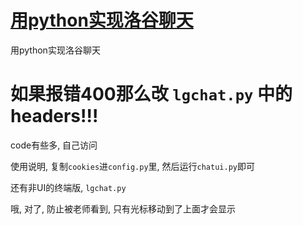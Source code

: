 # [用python实现洛谷聊天](https://github.com/aaron20100919/luogu-chat)

用python实现洛谷聊天

# 如果报错400那么改 `lgchat.py` 中的headers!!!

code有些多, 自己访问

使用说明, 复制`cookies`进`config.py`里, 然后运行`chatui.py`即可

还有非UI的终端版, `lgchat.py`

哦, 对了, 防止被老师看到, 只有光标移动到了上面才会显示
